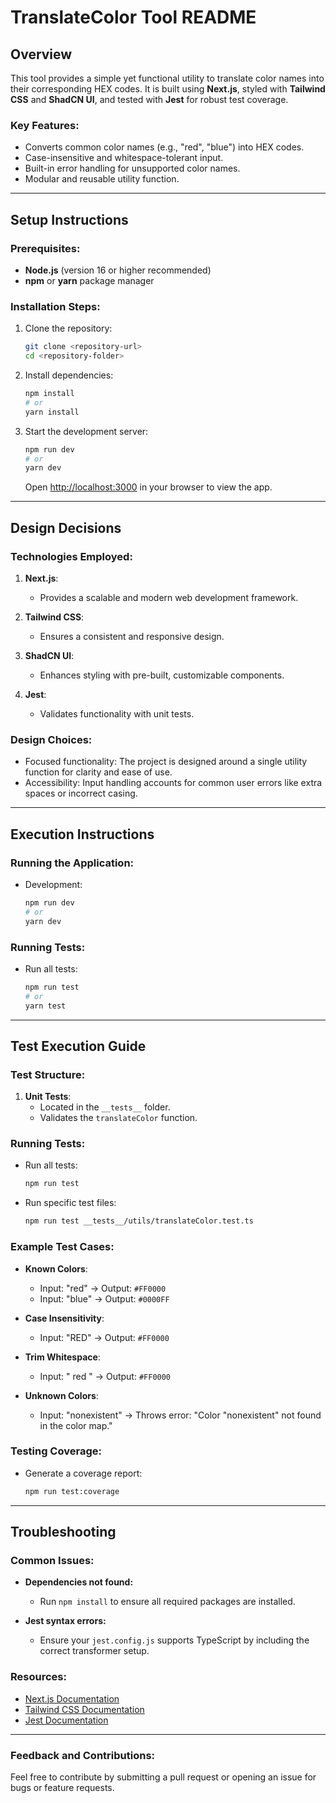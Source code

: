 # TranslateColor Tool README

## Overview
This tool provides a simple yet functional utility to translate color names into their corresponding HEX codes. It is built using **Next.js**, styled with **Tailwind CSS** and **ShadCN UI**, and tested with **Jest** for robust test coverage.

### Key Features:
- Converts common color names (e.g., "red", "blue") into HEX codes.
- Case-insensitive and whitespace-tolerant input.
- Built-in error handling for unsupported color names.
- Modular and reusable utility function.

---

## Setup Instructions

### Prerequisites:
- **Node.js** (version 16 or higher recommended)
- **npm** or **yarn** package manager

### Installation Steps:
1. Clone the repository:
   ```bash
   git clone <repository-url>
   cd <repository-folder>
   ```

2. Install dependencies:
   ```bash
   npm install
   # or
   yarn install
   ```

3. Start the development server:
   ```bash
   npm run dev
   # or
   yarn dev
   ```
   Open [http://localhost:3000](http://localhost:3000) in your browser to view the app.

---

## Design Decisions

### Technologies Employed:
1. **Next.js**:
   - Provides a scalable and modern web development framework.

2. **Tailwind CSS**:
   - Ensures a consistent and responsive design.

3. **ShadCN UI**:
   - Enhances styling with pre-built, customizable components.

4. **Jest**:
   - Validates functionality with unit tests.

### Design Choices:
- Focused functionality: The project is designed around a single utility function for clarity and ease of use.
- Accessibility: Input handling accounts for common user errors like extra spaces or incorrect casing.

---

## Execution Instructions

### Running the Application:
- Development:
  ```bash
  npm run dev
  # or
  yarn dev
  ```

### Running Tests:
- Run all tests:
  ```bash
  npm run test
  # or
  yarn test
  ```

---

## Test Execution Guide

### Test Structure:
1. **Unit Tests**:
   - Located in the `__tests__` folder.
   - Validates the `translateColor` function.

### Running Tests:
- Run all tests:
  ```bash
  npm run test
  ```
- Run specific test files:
  ```bash
  npm run test __tests__/utils/translateColor.test.ts
  ```

### Example Test Cases:
- **Known Colors**:
  - Input: "red" → Output: `#FF0000`
  - Input: "blue" → Output: `#0000FF`

- **Case Insensitivity**:
  - Input: "RED" → Output: `#FF0000`

- **Trim Whitespace**:
  - Input: " red " → Output: `#FF0000`

- **Unknown Colors**:
  - Input: "nonexistent" → Throws error: "Color \"nonexistent\" not found in the color map."

### Testing Coverage:
- Generate a coverage report:
  ```bash
  npm run test:coverage
  ```

---

## Troubleshooting

### Common Issues:
- **Dependencies not found:**
  - Run `npm install` to ensure all required packages are installed.

- **Jest syntax errors:**
  - Ensure your `jest.config.js` supports TypeScript by including the correct transformer setup.

### Resources:
- [Next.js Documentation](https://nextjs.org/docs)
- [Tailwind CSS Documentation](https://tailwindcss.com/docs)
- [Jest Documentation](https://jestjs.io/docs)

---

### Feedback and Contributions:
Feel free to contribute by submitting a pull request or opening an issue for bugs or feature requests.
